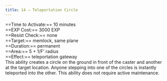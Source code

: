 ```yaml
---
title: 14 – Teleportation Circle
---
```

==Time to Activate:== 10 minutes  
==EXP Cost:== 3000 EXP  
==Resist Check:== none  
==Target:== memlock, same plane  
==Duration:== permanent  
==Area:== 5 + 1/F’ radius  
==Effect:== teleportation gateway  
This ability creates a circle on the ground in front of the caster and another at the target location. Anyone stepping into one of the circles is instantly teleported into the other. This ability does not require active maintenance.  
